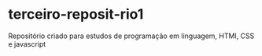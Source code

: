 # terceiro-reposit-rio1
Repositório criado para estudos de programação em linguagem, HTMl, CSS e javascript

